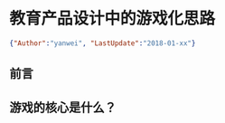 # 教育产品设计中的游戏化思路

<link rel="stylesheet" type="text/css" href="../auto-number-title.css" />

```json
{"Author":"yanwei", "LastUpdate":"2018-01-xx"}
```

## 前言

## 游戏的核心是什么？

